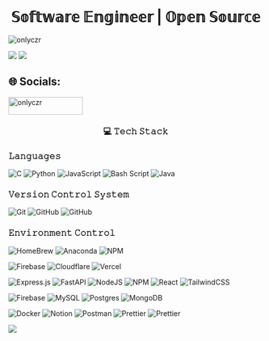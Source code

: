 <h1 align="center">𝕊𝕠𝕗𝕥𝕨𝕒𝕣𝕖 𝔼𝕟𝕘𝕚𝕟𝕖𝕖𝕣 | 𝕆𝕡𝕖𝕟 𝕊𝕠𝕦𝕣𝕔𝕖 </h1>

<p align="left"> <img src="https://komarev.com/ghpvc/?username=onlyczr&label=Profile%20views&color=0e75b6&style=flat" alt="onlyczr" /> </p>

![](https://github-readme-stats.vercel.app/api?username=onlyczr&theme=default&hide_border=false&include_all_commits=false&count_private=false)
![](https://github-readme-streak-stats.herokuapp.com/?user=onlyczr&theme=default&hide_border=false)<br/>

## 🌐 Socials:

<p><a href="https://www.buymeacoffee.com/onlyczr"> <img align="left" src="https://cdn.buymeacoffee.com/buttons/v2/default-yellow.png" height="35" width="147" alt="onlyczr" /></a></p><br><br>

<h3 align="center"> 💻 𝚃𝚎𝚌𝚑 𝚂𝚝𝚊𝚌𝚔 </h3>
<h3 align="left"> 𝙻𝚊𝚗𝚐𝚞𝚊𝚐𝚎𝚜 </h3>

![C](https://img.shields.io/badge/c-%2300599C.svg?style=for-the-badge&logo=c&logoColor=white) ![Python](https://img.shields.io/badge/python-3670A0?style=for-the-badge&logo=python&logoColor=ffdd54) ![JavaScript](https://img.shields.io/badge/javascript-%23323330.svg?style=for-the-badge&logo=javascript&logoColor=%23F7DF1E)  ![Bash Script](https://img.shields.io/badge/bash_script-%23121011.svg?style=for-the-badge&logo=gnu-bash&logoColor=white) ![Java](https://img.shields.io/badge/java-%23ED8B00.svg?style=for-the-badge&logo=openjdk&logoColor=white)

<h3 align="left"> 𝚅𝚎𝚛𝚜𝚒𝚘𝚗 𝙲𝚘𝚗𝚝𝚛𝚘𝚕 𝚂𝚢𝚜𝚝𝚎𝚖 </h3>

![Git](https://img.shields.io/badge/git-%23F05033.svg?style=for-the-badge&logo=git&logoColor=white) ![GitHub](https://img.shields.io/badge/github-%23121011.svg?style=for-the-badge&logo=github&logoColor=white) ![GitHub](https://img.shields.io/badge/GitKraken-%2338B2AC.svg?style=for-the-badge&logo=gitkraken&logoColor=white) 

<h3 align="left"> 𝙴𝚗𝚟𝚒𝚛𝚘𝚗𝚖𝚎𝚗𝚝 𝙲𝚘𝚗𝚝𝚛𝚘𝚕 </h3>

![HomeBrew](https://img.shields.io/badge/HomeBrew-%23F7B93E.svg?style=for-the-badge&logo=homebrew&logoColor=black)
![Anaconda](https://img.shields.io/badge/Anaconda-%2344A833.svg?style=for-the-badge&logo=anaconda&logoColor=white)
![NPM](https://img.shields.io/badge/NPM-%23CB3837.svg?style=for-the-badge&logo=npm&logoColor=white)

![Firebase](https://img.shields.io/badge/firebase-%23039BE5.svg?style=for-the-badge&logo=firebase) ![Cloudflare](https://img.shields.io/badge/Cloudflare-F38020?style=for-the-badge&logo=Cloudflare&logoColor=white) ![Vercel](https://img.shields.io/badge/vercel-%23000000.svg?style=for-the-badge&logo=vercel&logoColor=white) 

 ![Express.js](https://img.shields.io/badge/express.js-%23404d59.svg?style=for-the-badge&logo=express&logoColor=%2361DAFB) ![FastAPI](https://img.shields.io/badge/FastAPI-005571?style=for-the-badge&logo=fastapi) ![NodeJS](https://img.shields.io/badge/node.js-6DA55F?style=for-the-badge&logo=node.js&logoColor=white) ![NPM](https://img.shields.io/badge/NPM-%23CB3837.svg?style=for-the-badge&logo=npm&logoColor=white) ![React](https://img.shields.io/badge/react-%2320232a.svg?style=for-the-badge&logo=react&logoColor=%2361DAFB) ![TailwindCSS](https://img.shields.io/badge/tailwindcss-%2338B2AC.svg?style=for-the-badge&logo=tailwind-css&logoColor=white) 

![Firebase](https://img.shields.io/badge/firebase-a08021?style=for-the-badge&logo=firebase&logoColor=ffcd34) ![MySQL](https://img.shields.io/badge/mysql-4479A1.svg?style=for-the-badge&logo=mysql&logoColor=white) ![Postgres](https://img.shields.io/badge/postgres-%23316192.svg?style=for-the-badge&logo=postgresql&logoColor=white) ![MongoDB](https://img.shields.io/badge/MongoDB-%234ea94b.svg?style=for-the-badge&logo=mongodb&logoColor=white) 
 

![Docker](https://img.shields.io/badge/docker-%230db7ed.svg?style=for-the-badge&logo=docker&logoColor=white) ![Notion](https://img.shields.io/badge/Notion-%23000000.svg?style=for-the-badge&logo=notion&logoColor=white) ![Postman](https://img.shields.io/badge/Postman-FF6C37?style=for-the-badge&logo=postman&logoColor=white) ![Prettier](https://img.shields.io/badge/prettier-%23F7B93E.svg?style=for-the-badge&logo=prettier&logoColor=black) ![Prettier](https://img.shields.io/badge/WRAP-%23316192.svg?style=for-the-badge&logo=warp&logoColor=white)


![](https://github-readme-stats.vercel.app/api/top-langs/?username=onlyczr&theme=default&hide_border=false&include_all_commits=false&count_private=false&layout=compact)


 
